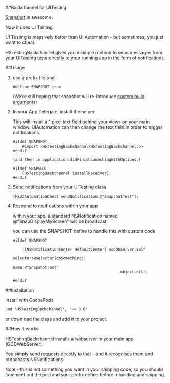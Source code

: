 
##Backchannel for UITesting.

[Snapshot][1] is awesome. 

Now it uses UI Testing.

UI Testing is massively better than UI Automation - but sometimes, you just want to cheat.

HSTestingBackchannel gives you a simple method to send messages from your UITesting tests directly to your running app in the form of notifications.

##Usage

 1. use a prefix file and 

        #define SNAPSHOT true

	(We’re still hoping that snapshot will re-introduce [custom build arguments][2])

 2. In your App Delegate, install the
    helper

    This will install a 1 pixel text field behind your views on your main window. UIAutomation can then change the text field in order to trigger notifications.

        #ifdef SNAPSHOT
			#import <HSTestingBackchannel/HSTestingBackchannel.h>
		#endif

        (and then in application:didFinishLaunchingWithOptions:)

        #ifdef SNAPSHOT
            [HSTestingBackchannel installReceiver];
        #endif

 3. Send notifications from your UITesting class


        [HSUIAutomationCheat sendNotification:@“SnapshotTest"];

 5. Respond to notifications within your
    app

    within your app, a standard NSNotification named @"SnapDisplayMyScreen" will be broadcast.

    you can use the SNAPSHOT define to handle this with custom code

        #ifdef SNAPSHOT
        
            [[NSNotificationCenter defaultCenter] addObserver:self
                                                     selector:@selector(doSomething:)
                                                         name:@"SnapshotTest" 
                                                       object:nil];
        
        #endif

##Installation

Install with CocoaPods

    pod 'HSTestingBackchannel', '~> 0.0'

or download the class and add it to your project.  


##How it works

HSTestingBackchannel installs a webserver in your main app (GCDWebServer). 

You simply send requests directly to that - and it recognises them and broadcasts NSNotifications

Note - this is not something you want in your shipping code, so you should comment out the pod and your prefix define before rebuilding and shipping.

  [1]: https://github.com/KrauseFx/snapshot
  [2]: https://github.com/fastlane/snapshot/issues/241